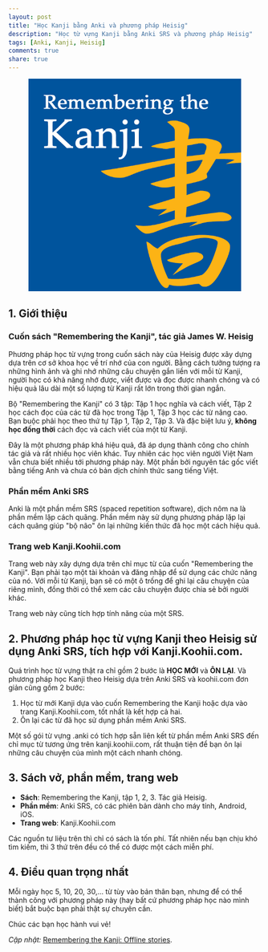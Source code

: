 ```yaml
---
layout: post
title: "Học Kanji bằng Anki và phương pháp Heisig"
description: "Học từ vựng Kanji bằng Anki SRS và phương pháp Heisig"
tags: [Anki, Kanji, Heisig]
comments: true
share: true
---
```


<figure><img src="../images/rtk.png"/></figure>

## 1. Giới thiệu

### Cuốn sách "Remembering the Kanji", tác giả James W. Heisig

Phương pháp học từ vựng trong cuốn sách này của Heisig được xây dựng dựa trên cơ sở khoa học về trí nhớ của con người. Bằng cách tưởng tượng ra những hình ảnh và ghi nhớ những câu chuyện gắn liền với mỗi từ Kanji, người học có khả năng nhớ được, viết được và đọc được nhanh chóng và có hiệu quả lâu dài một số lượng từ Kanji rất lớn trong thời gian ngắn.

Bộ "Remembering the Kanji" có 3 tập: Tập 1 học nghĩa và cách viết, Tập 2 học cách đọc của các từ đã học trong Tập 1, Tập 3 học các từ nâng cao. Bạn buộc phải học theo thứ tự Tập 1, Tập 2, Tập 3. Và đặc biệt lưu ý, <b>không học đồng thời</b> cách đọc và cách viết của một từ Kanji.

Đây là một phương pháp khá hiệu quả, đã áp dụng thành công cho chính tác giả và rất nhiều học viên khác. Tuy nhiên các học viên người Việt Nam vẫn chưa biết nhiều tới phương pháp này. Một phần bởi nguyên tác gốc viết bằng tiếng Anh và chưa có bản dịch chính thức sang tiếng Việt.


### Phần mềm Anki SRS

Anki là một phần mềm SRS (spaced repetition software), dịch nôm na là phần mềm lặp cách quãng. Phần mềm này sử dụng phương pháp lặp lại cách quãng giúp "bộ não" ôn lại những kiến thức đã học một cách hiệu quả.

### Trang web Kanji.Koohii.com

Trang web này xây dựng dựa trên chỉ mục từ của cuốn "Remembering the Kanji". Bạn phải tạo một tài khoản và đăng nhập để sử dụng các chức năng của nó. Với mỗi từ Kanji, bạn sẽ có một ô trống để ghi lại câu chuyện của riêng mình, đồng thời có thể xem các câu chuyện được chia sẻ bởi người khác.

Trang web này cũng tích hợp tính năng của một SRS.


## 2. Phương pháp học từ vựng Kanji theo Heisig sử dụng Anki SRS, tích hợp với Kanji.Koohii.com.

Quá trình học từ vựng thật ra chỉ gồm 2 bước là **HỌC MỚI** và **ÔN LẠI**. Và phương pháp học Kanji theo Heisig dựa trên Anki SRS và koohii.com đơn giản cũng gồm 2 bước:

1. Học từ mới Kanji dựa vào cuốn Remembering the Kanji hoặc dựa vào trang Kanji.Koohii.com, tốt nhất là kết hợp cả hai.
2. Ôn lại các từ đã học sử dụng phần mềm Anki SRS.

Một số gói từ vựng .anki có tích hợp sẵn liên kết từ phần mềm Anki SRS đến chỉ mục từ tương ứng trên kanji.koohii.com, rất thuận tiện để bạn ôn lại những câu chuyện của mình một cách nhanh chóng.

## 3. Sách vở, phần mềm, trang web

* **Sách**: Remembering the Kanji, tập 1, 2, 3. Tác giả Heisig.
* **Phần mềm**: Anki SRS, có các phiên bản dành cho máy tính, Android, iOS.
* **Trang web**: Kanji.Koohii.com

Các nguồn tư liệu trên thì chỉ có sách là tốn phí. Tất nhiên nếu bạn chịu khó tìm kiếm, thì 3 thứ trên đều có thể có được một cách miễn phí.


## 4. Điều quan trọng nhất

Mỗi ngày học 5, 10, 20, 30,... từ tùy vào bản thân bạn, nhưng để có thể thành công với phương pháp này (hay bất cứ phương pháp học nào mình biết) bắt buộc bạn phải thật sự chuyên cần.

Chúc các bạn học hành vui vẻ!


*Cập nhật:* [Remembering the Kanji: Offline stories](../remembering-the-kanji-offline-stories).
